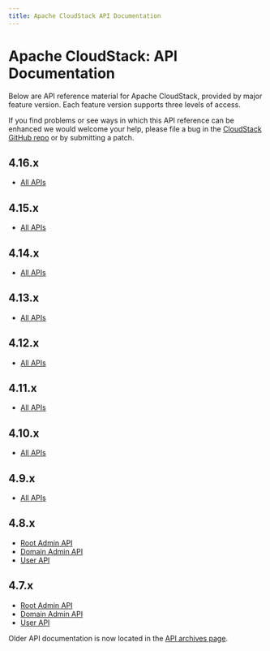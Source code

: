 ```yaml
---
title: Apache CloudStack API Documentation
---
```


<div class="row">

<div class="col-lg-12">

<div class="page-header">

<h1 id="indicators">Apache CloudStack: API Documentation</h1>

</div>

</div>

</div>

Below are API reference material for Apache CloudStack, provided by major feature version.  Each feature version supports three levels of access.

If you find problems or see ways in which this API reference can be enhanced
we would welcome your help, please file a bug in the
[CloudStack GitHub repo](https://github.com/apache/cloudstack)
or by submitting a patch.

## 4.16.x

* [All APIs](api/apidocs-4.16/index.html)

## 4.15.x

* [All APIs](api/apidocs-4.15/index.html)

## 4.14.x

* [All APIs](api/apidocs-4.14/index.html)

## 4.13.x

* [All APIs](api/apidocs-4.13/index.html)

## 4.12.x

* [All APIs](api/apidocs-4.12/index.html)

## 4.11.x

* [All APIs](api/apidocs-4.11/index.html)

## 4.10.x

* [All APIs](api/apidocs-4.10/index.html)

## 4.9.x

* [All APIs](api/apidocs-4.9/index.html)

## 4.8.x

* [Root Admin API](api/apidocs-4.8/TOC_Root_Admin.html)
* [Domain Admin API](api/apidocs-4.8/TOC_Domain_Admin.html)
* [User API](api/apidocs-4.8/TOC_User.html)

## 4.7.x

* [Root Admin API](api/apidocs-4.7/TOC_Root_Admin.html)
* [Domain Admin API](api/apidocs-4.7/TOC_Domain_Admin.html)
* [User API](api/apidocs-4.7/TOC_User.html)


Older API documentation is now located in the <a href="api_archives.html">API archives page</a>.
